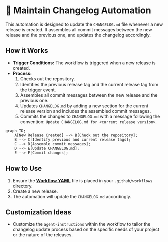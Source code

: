 # 📝 Maintain Changelog Automation

This automation is designed to update the `CHANGELOG.md` file whenever a new release is created. It assembles all commit messages between the new release and the previous one, and updates the changelog accordingly.

## How it Works

- **Trigger Conditions:** The workflow is triggered when a new release is created.
- **Process:**
  1. Checks out the repository.
  2. Identifies the previous release tag and the current release tag from the trigger event.
  3. Assembles all commit messages between the new release and the previous one.
  4. Updates `CHANGELOG.md` by adding a new section for the current release version and includes the assembled commit messages.
  5. Commits the changes to `CHANGELOG.md` with a message following the convention: `Update CHANGELOG.md for <current release version>`.

```mermaid
graph TD;
    A[New Release Created] --> B[Check out the repository];
    B --> C[Identify previous and current release tags];
    C --> D[Assemble commit messages];
    D --> E[Update CHANGELOG.md];
    E --> F[Commit changes];
```

## How to Use

1. Ensure the **[Workflow YAML](./workflow.yaml)** file is placed in your `.github/workflows` directory.
2. Create a new release.
3. The automation will update the `CHANGELOG.md` accordingly.

## Customization Ideas

- Customize the `agent-instructions` within the workflow to tailor the changelog update process based on the specific needs of your project or the nature of the releases.
